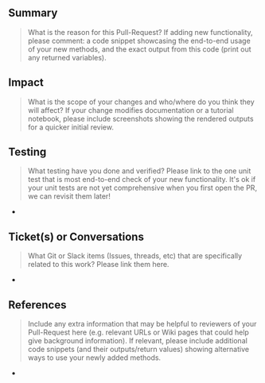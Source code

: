 ## Summary

> What is the reason for this Pull-Request? If adding new functionality, please comment:
> a code snippet showcasing the end-to-end usage of your new methods, and the exact output
> from this code (print out any returned variables).



## Impact

> What is the scope of your changes and who/where do you think they will affect?
> If your change modifies documentation or a tutorial notebook, please include
> screenshots showing the rendered outputs for a quicker initial review.



## Testing

> What testing have you done and verified? Please link to the one unit test
> that is most end-to-end check of your new functionality. It's ok if your
> unit tests are not yet comprehensive when you first open the PR,
> we can revisit them later!

-

## Ticket(s) or Conversations

> What Git or Slack items (Issues, threads, etc) that are specifically related to
> this work? Please link them here.

-

## References

> Include any extra information that may be helpful to reviewers of your
> Pull-Request here (e.g. relevant URLs or Wiki pages that could help give
> background information). If relevant, please include additional code snippets
> (and their outputs/return values) showing alternative ways to use your newly
> added methods.

-
